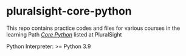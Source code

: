 # pluralsight-core-python
This repo contains practice codes and files for various courses in the learning Path 
*[Core Python](https://app.pluralsight.com/paths/skills/core-python)* listed at PluralSight

Python Interpreter: >= Python 3.9
